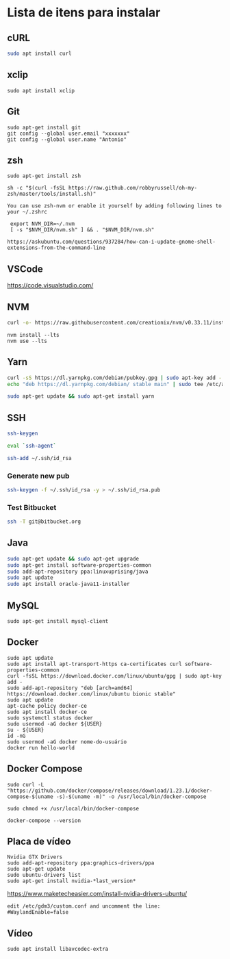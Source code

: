 # Lista de itens para instalar


## cURL

```bash
sudo apt install curl
```

## xclip

```
sudo apt install xclip
```

## Git

```
sudo apt-get install git
git config --global user.email "xxxxxxx"
git config --global user.name "Antonio"
```

## zsh

```
sudo apt-get install zsh
```

```text
sh -c "$(curl -fsSL https://raw.github.com/robbyrussell/oh-my-zsh/master/tools/install.sh)"
```

```
You can use zsh-nvm or enable it yourself by adding following lines to your ~/.zshrc

 export NVM_DIR=~/.nvm
 [ -s "$NVM_DIR/nvm.sh" ] && . "$NVM_DIR/nvm.sh"

https://askubuntu.com/questions/937284/how-can-i-update-gnome-shell-extensions-from-the-command-line
```

## VSCode

https://code.visualstudio.com/


## NVM

```bash
curl -o- https://raw.githubusercontent.com/creationix/nvm/v0.33.11/install.sh | bash
```

```shell
nvm install --lts
nvm use --lts
```

## Yarn

```bash
curl -sS https://dl.yarnpkg.com/debian/pubkey.gpg | sudo apt-key add -
echo "deb https://dl.yarnpkg.com/debian/ stable main" | sudo tee /etc/apt/sources.list.d/yarn.list
```

```bash
sudo apt-get update && sudo apt-get install yarn
```

## SSH 

```bash
ssh-keygen

eval `ssh-agent`

ssh-add ~/.ssh/id_rsa
```

### Generate new pub

```bash
ssh-keygen -f ~/.ssh/id_rsa -y > ~/.ssh/id_rsa.pub
```

### Test Bitbucket

```bash
ssh -T git@bitbucket.org
```

## Java

```bash
sudo apt-get update && sudo apt-get upgrade  
sudo apt-get install software-properties-common  
sudo add-apt-repository ppa:linuxuprising/java
sudo apt update
sudo apt install oracle-java11-installer
```
## MySQL

```
sudo apt-get install mysql-client
```

## Docker
```
sudo apt update
sudo apt install apt-transport-https ca-certificates curl software-properties-common
curl -fsSL https://download.docker.com/linux/ubuntu/gpg | sudo apt-key add -
sudo add-apt-repository "deb [arch=amd64] https://download.docker.com/linux/ubuntu bionic stable"
sudo apt update
apt-cache policy docker-ce
sudo apt install docker-ce
sudo systemctl status docker
sudo usermod -aG docker ${USER}
su - ${USER}
id -nG
sudo usermod -aG docker nome-do-usuário
docker run hello-world
```
## Docker Compose

```
sudo curl -L "https://github.com/docker/compose/releases/download/1.23.1/docker-compose-$(uname -s)-$(uname -m)" -o /usr/local/bin/docker-compose

sudo chmod +x /usr/local/bin/docker-compose

docker-compose --version

```

## Placa de vídeo

```
Nvidia GTX Drivers
sudo add-apt-repository ppa:graphics-drivers/ppa
sudo apt-get update
sudo ubuntu-drivers list
sudo apt-get install nvidia-*last_version*
```
https://www.maketecheasier.com/install-nvidia-drivers-ubuntu/
```
edit /etc/gdm3/custom.conf and uncomment the line:
#WaylandEnable=false
```
## Vídeo

```
sudo apt install libavcodec-extra
```
